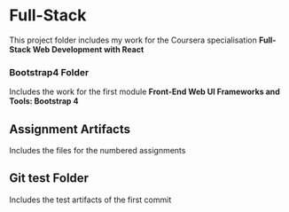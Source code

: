 # Full-Stack
This project folder includes my work for the Coursera specialisation <b>Full-Stack Web Development with React</b>

### Bootstrap4 Folder
Includes the work for the first module <b>Front-End Web UI Frameworks and Tools: Bootstrap 4</b>

## Assignment Artifacts
Includes the files for the numbered assignments

## Git test Folder
Includes the test artifacts of the first commit
